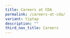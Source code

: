 ```yaml
---
title: Careers at CDA
permalink: /careers-at-cda/
variant: tiptap
description: ""
third_nav_title: Careers
---
```

